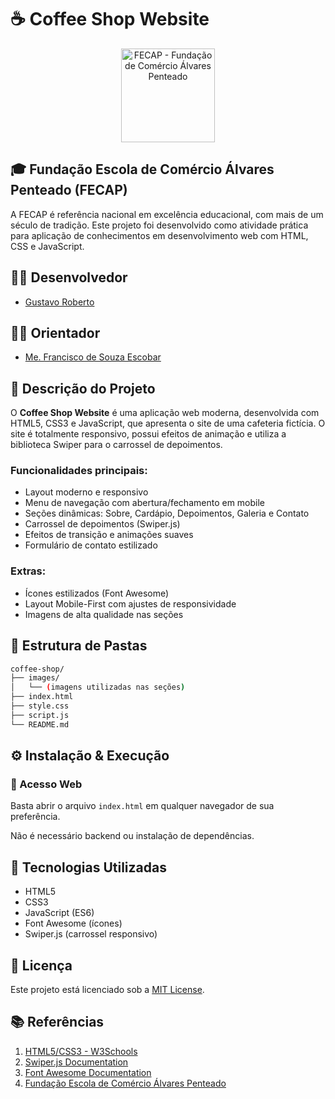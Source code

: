 # ☕ Coffee Shop Website

<p align="center">
  <a href="https://www.fecap.br/">
    <img src="https://encrypted-tbn0.gstatic.com/images?q=tbn:ANd9GcRhZPrRa89Kma0ZZogxm0pi-tCn_TLKeHGVxywp-LXAFGR3B1DPouAJYHgKZGV0XTEf4AE&usqp=CAU" alt="FECAP - Fundação de Comércio Álvares Penteado" height="150">
  </a>
</p>

## 🎓 Fundação Escola de Comércio Álvares Penteado (FECAP)

A FECAP é referência nacional em excelência educacional, com mais de um século de tradição. Este projeto foi desenvolvido como atividade prática para aplicação de conhecimentos em desenvolvimento web com HTML, CSS e JavaScript.

## 👨‍💻 Desenvolvedor

- [Gustavo Roberto](https://www.linkedin.com/in/gustavo-roberto-0aa488288/)

## 👨‍🏫 Orientador

- [Me. Francisco de Souza Escobar](https://www.linkedin.com/in/francisco-escobar/)

## 📌 Descrição do Projeto

O **Coffee Shop Website** é uma aplicação web moderna, desenvolvida com HTML5, CSS3 e JavaScript, que apresenta o site de uma cafeteria fictícia. O site é totalmente responsivo, possui efeitos de animação e utiliza a biblioteca Swiper para o carrossel de depoimentos.

### Funcionalidades principais:
- Layout moderno e responsivo
- Menu de navegação com abertura/fechamento em mobile
- Seções dinâmicas: Sobre, Cardápio, Depoimentos, Galeria e Contato
- Carrossel de depoimentos (Swiper.js)
- Efeitos de transição e animações suaves
- Formulário de contato estilizado

### Extras:
- Ícones estilizados (Font Awesome)
- Layout Mobile-First com ajustes de responsividade
- Imagens de alta qualidade nas seções

## 📁 Estrutura de Pastas

```bash
coffee-shop/
├── images/
│   └── (imagens utilizadas nas seções)
├── index.html
├── style.css
├── script.js
└── README.md
```

## ⚙️ Instalação & Execução

### 🔗 Acesso Web

Basta abrir o arquivo `index.html` em qualquer navegador de sua preferência.

Não é necessário backend ou instalação de dependências.

## 🧪 Tecnologias Utilizadas

- HTML5
- CSS3
- JavaScript (ES6)
- Font Awesome (ícones)
- Swiper.js (carrossel responsivo)

## 📃 Licença

Este projeto está licenciado sob a [MIT License](https://opensource.org/licenses/MIT).

## 📚 Referências

1. [HTML5/CSS3 - W3Schools](https://www.w3schools.com)
2. [Swiper.js Documentation](https://swiperjs.com/)
3. [Font Awesome Documentation](https://fontawesome.com/)
4. [Fundação Escola de Comércio Álvares Penteado](https://www.fecap.br)

